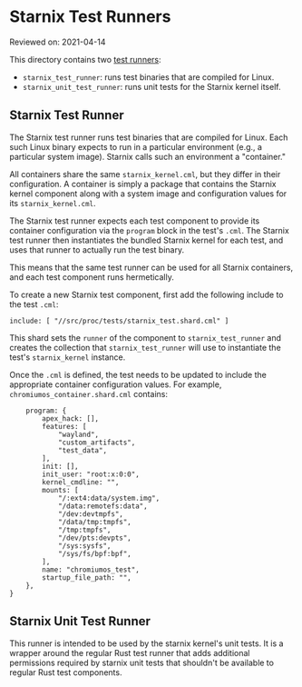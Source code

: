 # Starnix Test Runners

Reviewed on: 2021-04-14

This directory contains two [test runners][test-runner]:

  * `starnix_test_runner`: runs test binaries that are compiled for Linux.
  * `starnix_unit_test_runner`: runs unit tests for the Starnix kernel itself.

## Starnix Test Runner

The Starnix test runner runs test binaries that are compiled for Linux. Each
such Linux binary expects to run in a particular environment (e.g., a particular
system image). Starnix calls such an environment a "container."

All containers share the same `starnix_kernel.cml`, but they differ in their
configuration. A container is simply a package that contains the Starnix kernel
component along with a system image and configuration values for its
`starnix_kernel.cml`.

The Starnix test runner expects each test component to provide its container
configuration via the `program` block in the test's `.cml`.  The Starnix test
runner then instantiates the bundled Starnix kernel for each test, and uses
that runner to actually run the test binary.

This means that the same test runner can be used for all Starnix containers, and
each test component runs hermetically.

To create a new Starnix test component, first add the following include to the
test `.cml`:

```
include: [ "//src/proc/tests/starnix_test.shard.cml" ]
```

This shard sets the `runner` of the component to `starnix_test_runner` and
creates the collection that `starnix_test_runner` will use to instantiate the
test's `starnix_kernel` instance.

Once the `.cml` is defined, the test needs to be updated to include the
appropriate container configuration values. For example,
`chromiumos_container.shard.cml` contains:

```{
    program: {
        apex_hack: [],
        features: [
            "wayland",
            "custom_artifacts",
            "test_data",
        ],
        init: [],
        init_user: "root:x:0:0",
        kernel_cmdline: "",
        mounts: [
            "/:ext4:data/system.img",
            "/data:remotefs:data",
            "/dev:devtmpfs",
            "/data/tmp:tmpfs",
            "/tmp:tmpfs",
            "/dev/pts:devpts",
            "/sys:sysfs",
            "/sys/fs/bpf:bpf",
        ],
        name: "chromiumos_test",
        startup_file_path: "",
    },
}
```

## Starnix Unit Test Runner

This runner is intended to be used by the starnix kernel's unit tests. It is a
wrapper around the regular Rust test runner that adds additional permissions
required by starnix unit tests that shouldn't be available to regular Rust test
components.

[test-runner]: ../README.md
[bionic]: https://android.googlesource.com/platform/bionic/
